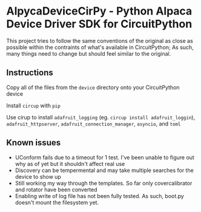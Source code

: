 # AlpycaDeviceCirPy - Python Alpaca Device Driver SDK for CircuitPython

This project tries to follow the same conventions of the original as close as possible within the contraints of what's available in CircuitPython; As such, many things need to change but should feel similar to the original.


## Instructions

Copy all of the files from the `device` directory onto your CircuitPython device

Install `circup` with `pip`

Use cirup to install `adafruit_logging` (eg. `circup install adafruit_loggin`), `adafruit_httpserver`, `adafruit_connection_manager`, `asyncio`, and `toml`

## Known issues
- UConform fails due to a timeout for 1 test. I've been unable to figure out why as of yet but it shouldn't affect real use
- Discovery can be tempermental and may take multiple searches for the device to show up
- Still working my way through the templates. So far only covercalibrator and rotator have been converted
- Enabling write of log file has not been fully tested. As such, boot.py doesn't mount the filesystem yet.